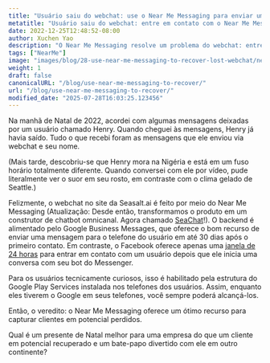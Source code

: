 ```yaml
---
title: "Usuário saiu do webchat: use o Near Me Messaging para enviar uma mensagem a ele!"
metatitle: "Usuário saiu do webchat: entre em contato com o Near Me Messaging!"
date: 2022-12-25T12:48:52-08:00
author: Xuchen Yao
description: "O Near Me Messaging resolve um problema do webchat: entre em contato com seu usuário mesmo *depois* que ele saiu da conversa."
tags: ["NearMe"]
image: "images/blog/28-use-near-me-messaging-to-recover-lost-webchat/near-me-messaging-google-business-messages-recover-webchat.png"
weight: 1
draft: false
canonicalURL: "/blog/use-near-me-messaging-to-recover/"
url: "/blog/use-near-me-messaging-to-recover/"
modified_date: "2025-07-28T16:03:25.123456"
---
```


Na manhã de Natal de 2022, acordei com algumas mensagens deixadas por um usuário chamado Henry. Quando cheguei às mensagens, Henry já havia saído. Tudo o que recebi foram as mensagens que ele enviou via webchat e seu nome.

(Mais tarde, descobriu-se que Henry mora na Nigéria e está em um fuso horário totalmente diferente. Quando conversei com ele por vídeo, pude literalmente ver o suor em seu rosto, em contraste com o clima gelado de Seattle.)

Felizmente, o webchat no site da Seasalt.ai é feito por meio do Near Me Messaging (Atualização: Desde então, transformamos o produto em um construtor de chatbot omnicanal. Agora chamado [SeaChat](https://chat.seasalt.ai/?utm_source=blog)!). O backend é alimentado pelo Google Business Messages, que oferece o bom recurso de enviar uma mensagem para o telefone do usuário em até 30 dias após o primeiro contato. Em contraste, o Facebook oferece apenas uma [janela de 24 horas](https://developers.facebook.com/docs/messenger-platform/policy/policy-overview/) para entrar em contato com um usuário depois que ele inicia uma conversa com seu bot do Messenger.

Para os usuários tecnicamente curiosos, isso é habilitado pela estrutura do Google Play Services instalada nos telefones dos usuários. Assim, enquanto eles tiverem o Google em seus telefones, você sempre poderá alcançá-los.

Então, o veredito: o Near Me Messaging oferece um ótimo recurso para capturar clientes em potencial perdidos.

Qual é um presente de Natal melhor para uma empresa do que um cliente em potencial recuperado e um bate-papo divertido com ele em outro continente?
